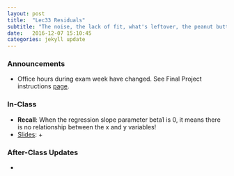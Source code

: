 ```yaml
---
layout: post
title:  "Lec33 Residuals"
subtitle: "The noise, the lack of fit, what's leftover, the peanut butter at the bottom of the jar."
date:   2016-12-07 15:10:45
categories: jekyll update
---
```




### Announcements

* Office hours during exam week have changed. See Final Project instructions <a
href = "{{ site.baseurl
}}/assets/Final_Project/final_project_outline.html#administrative_notes" target
= "_blank">page</a>.



### In-Class

* **Recall**: When the regression slope parameter beta1 is 0, it means there is no relationship between the x and y variables!
* <a href = "{{ site.baseurl }}/assets/4-Regression/residuals.html" target = "_blank">Slides</a>:
    + 



### After-Class Updates

* 
